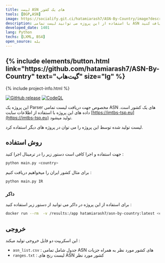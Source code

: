 ```yaml
---
title: لیست ASN های یک کشور
tools: [BGP,ASN]
image: https://socialify.git.ci/hatamiarash7/ASN-By-Country/image?description=1&font=KoHo&language=1&owner=1&pattern=Circuit%20Board&theme=Dark
description: با استفاده از این پروژه می توانید لیست تمامی ASN های یک کشور را دریافت کنید.
developed_date: 1401
lang: Python
techs: [LXML, BS4]
open_source: بله
---
```

    
<h2 class="center">
{% include elements/button.html link="https://github.com/hatamiarash7/ASN-By-Country" text="گیت‌هاب" size="lg" %}
</h2>

{% include project-info.html %}

[![GitHub release](https://img.shields.io/github/release/hatamiarash7/ASN-By-Country.svg)](https://GitHub.com/hatamiarash7/ASN-By-Country/releases/) [![CodeQL](https://github.com/hatamiarash7/ASN-By-Country/actions/workflows/codeql-analysis.yml/badge.svg)](https://github.com/hatamiarash7/ASN-By-Country/actions/workflows/codeql-analysis.yml)

این پروژه یک Parser مخصوص جهت دریافت لیست تمامی ASN های یک کشور است. داده های این پروژه با استفاده از اطلاعات سایت [https://imtbs-tsp.eu](https://imtbs-tsp.eu) تولید میشود.

لیست تولید شده توسط این پروژه را می توان در پروژه های دیگر استفاده کرد.

## روش استفاده

جهت استفاده و اجرا کافی است دستور زیر را در ترمینال اجرا کنید :

```bash
python main.py <country>
```

برای مثال کشور ایران را میخواهیم دریافت کنیم :

```bash
python main.py IR
```

### داکر

برای استفاده از این پروژه در داکر می توانید از دستور زیر استفاده کنید :

```bash
docker run --rm  -v /results:/app hatamiarash7/asn-by-country:latest <country>
```

## خروجی

این اسکریپت دو فایل خروجی تولید میکند :

- `asn_list.csv` : جدول شامل تمامی ASN های کشور مورد نظر به همراه جزیات
- `ranges.txt` : لیست رنج های ASN کشور مورد نظر
